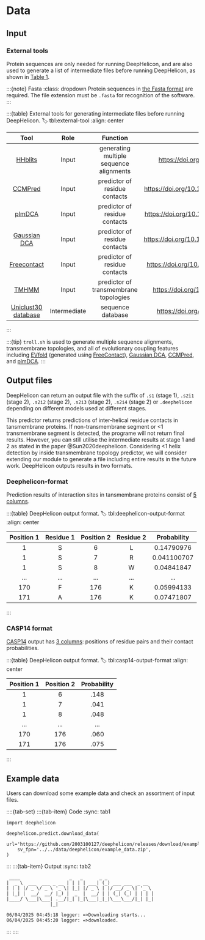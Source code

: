 # Data

## Input

### External tools

Protein sequences are only needed for running DeepHelicon, and are also used to generate a list of intermediate files before running DeepHelicon, as shown in [Table 1](#tbl:external-tool).

:::{note} Fasta
:class: dropdown
Protein sequences in [the Fasta format](https://en.wikipedia.org/wiki/FASTA_format) are required. The file extension must be `.fasta` for recognition of the software.
:::

:::{table} External tools for generating intermediate files before running DeepHelicon.
:label: tbl:external-tool
:align: center

|                              Tool                              |     Role     |                Function                 |                     Source                     |
|:--------------------------------------------------------------:|:------------:|:---------------------------------------:|:----------------------------------------------:|
|       [HHblits](https://github.com/soedinglab/hh-suite)        |    Input     | generating multiple sequence alignments |      <https://doi.org/10.1038/nmeth.1818>      |
|        [CCMPred](https://github.com/soedinglab/CCMpred)        |    Input     |      predictor of residue contacts      | <https://doi.org/10.1093/bioinformatics/btu500> |
|        [plmDCA](https://github.com/debbiemarkslab/plmc)        |    Input     |      predictor of residue contacts      | <https://doi.org/10.1103/PhysRevE.87.012707> |
|  [Gaussian DCA](https://github.com/carlobaldassi/GaussDCA.jl)  |    Input     |      predictor of residue contacts      | <https://doi.org/10.1371/journal.pone.0092721> |
| [Freecontact](https://rostlab.org/owiki/index.php/FreeContact) |    Input     |      predictor of residue contacts      |   <https://doi.org/10.1186/1471-2105-15-85>    |
|          [TMHMM](https://services.healthtech.dtu.dk/software.php)           |    Input     |  predictor of transmembrane topologies  |  <https://doi.org/10.1006/jmbi.2000.4315>   |
|      [Uniclust30 database](https://uniclust.mmseqs.com/)       | Intermediate |            sequence database            |     <https://doi.org/10.1093/nar/gkw1081>      |

:::

:::{tip}
`troll.sh` is used to generate multiple sequence alignments, transmembrane topologies, and all of evolutionary coupling features including [EVfold](https://doi.org/10.1371/journal.pone.0028766) (generated using [FreeContact](https://doi.org/10.1186/1471-2105-15-85)), [Gaussian DCA](https://doi.org/10.1371/journal.pone.0092721), [CCMPred](https://doi.org/10.1093/bioinformatics/btu500), and [plmDCA](https://doi.org/10.1103/PhysRevE.87.012707).
:::

## Output files

DeepHelicon can return an output file with the suffix of `.s1` (stage 1), `.s2i1` (stage 2), `.s2i2` (stage 2), `.s2i3` (stage 2), `.s2i4` (stage 2) or `.deephelicon` depending on different models used at different stages.

This predictor returns predictions of inter-helical residue contacts in tansmembrane proteins. If non-transmembrane segment or <1 transmembrane segment is detected, the programe will not return final results. However, you can still utilise the intermediate results at stage 1 and 2 as stated in the paper @Sun2020deephelicon. Considering <1 helix detection by inside transmembrane topology predictor, we will consider extending our module to generate a file including entire results in the future work. DeepHelicon outputs results in two formats.

### Deephelicon-format

Prediction results of interaction sites in tansmembrane proteins consist of [5 columns](#tbl:deephelicon-output-format).

:::{table} DeepHelicon output format.
:label: tbl:deephelicon-output-format
:align: center

| Position 1 | Residue 1 | Position 2 | Residue 2 | Probability |
|:----------:|:---------:|:----------:|:---------:|:-----------:|
|     1      |     S     |     6      |     L     | 0.14790976  |
|     1      |     S     |     7      |     R     | 0.041100707 |
|     1      |     S     |     8      |     W     | 0.04841847  |
|    ...     |   ...     |    ...     |   ...     |    ...      |
|    170     |     F     |    176     |     K     | 0.05994133  |
|    171     |     A     |    176     |     K     | 0.07471807  |

:::

### CASP14 format

[CASP14](https://predictioncenter.org/casp14/index.cgi?page=format#RR) output has [3 columns](#tbl:casp14-output-format): positions of residue pairs and their contact probabilities.

:::{table} DeepHelicon output format.
:label: tbl:casp14-output-format
:align: center

| Position 1 | Position 2 | Probability |
|:----------:|:----------:|:-----------:|
|     1      |     6      |    .148     |
|     1      |     7      |    .041     |
|     1      |     8      |    .048     |
|    ...     |    ...     |     ...     |
|    170     |    176     |    .060     |
|    171     |    176     |    .075     |

:::

## Example data

Users can download some example data and check an assortment of input files.

::::{tab-set}
:::{tab-item} Code
:sync: tab1
```{code} python
import deephelicon

deephelicon.predict.download_data(
    url='https://github.com/2003100127/deephelicon/releases/download/example_data/example_data.zip',
    sv_fpn='../../data/deephelicon/example_data.zip',
)
```
:::
:::{tab-item} Output
:sync: tab2
```{code} shell
 ____                  _   _      _ _                 
|  _ \  ___  ___ _ __ | | | | ___| (_) ___ ___  _ __  
| | | |/ _ \/ _ \ '_ \| |_| |/ _ \ | |/ __/ _ \| '_ \ 
| |_| |  __/  __/ |_) |  _  |  __/ | | (_| (_) | | | |
|____/ \___|\___| .__/|_| |_|\___|_|_|\___\___/|_| |_|
                |_|                                   

06/04/2025 04:45:18 logger: =>Downloading starts...
06/04/2025 04:45:20 logger: =>downloaded.
```
:::
::::

